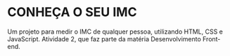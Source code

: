 # CONHEÇA O SEU IMC
Um projeto para medir o IMC de qualquer pessoa, utilizando HTML, CSS e JavaScript.
Atividade 2, que faz parte da matéria Desenvolvimento Front-end.
<br>

